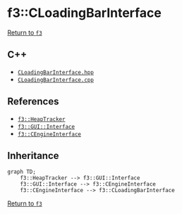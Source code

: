 # f3::CLoadingBarInterface

[Return to `f3`](/docs/f3.md)

## C++

- [`CLoadingBarInterface.hpp`](/c++/include/CLoadingBarInterface.hpp)
- [`CLoadingBarInterface.cpp`](/c++/source/CLoadingBarInterface.cpp)

## References

- [`f3::HeapTracker`](/docs/f3/HeapTracker.md)
- [`f3::GUI::Interface`](/docs/f3/GUI/Interface.md)
- [`f3::CEngineInterface`](/docs/f3/CEngineInterface.md)

## Inheritance

```mermaid
graph TD;
    f3::HeapTracker --> f3::GUI::Interface
    f3::GUI::Interface --> f3::CEngineInterface
    f3::CEngineInterface --> f3::CLoadingBarInterface
```

[Return to `f3`](/docs/f3.md)